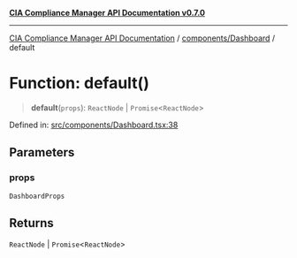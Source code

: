 [**CIA Compliance Manager API Documentation v0.7.0**](../../../README.md)

***

[CIA Compliance Manager API Documentation](../../../modules.md) / [components/Dashboard](../README.md) / default

# Function: default()

> **default**(`props`): `ReactNode` \| `Promise`\<`ReactNode`\>

Defined in: [src/components/Dashboard.tsx:38](https://github.com/Hack23/cia-compliance-manager/blob/a904e43458f81faf7066f9da9fc149cc9f6e236d/src/components/Dashboard.tsx#L38)

## Parameters

### props

`DashboardProps`

## Returns

`ReactNode` \| `Promise`\<`ReactNode`\>
